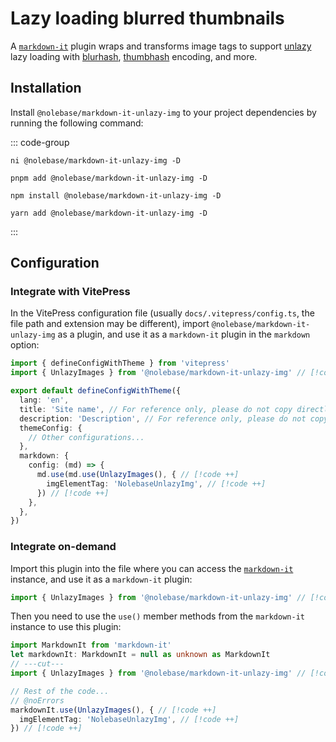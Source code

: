 <script setup>
import packageJSON from '~/packages/markdown-it-unlazy-img/package.json'
</script>

# Lazy loading blurred thumbnails <Badge type="tip" :text="`v${packageJSON.version}`" />

A [`markdown-it`](https://github.com/markdown-it/markdown-it) plugin wraps and transforms image tags to support [unlazy](https://github.com/johannschopplich/unlazy) lazy loading with [blurhash](https://github.com/woltapp/blurhash), [thumbhash](https://github.com/evanw/thumbhash) encoding, and more.

## Installation

Install `@nolebase/markdown-it-unlazy-img` to your project dependencies by running the following command:

::: code-group

```shell [@antfu/ni]
ni @nolebase/markdown-it-unlazy-img -D
```

```shell [pnpm]
pnpm add @nolebase/markdown-it-unlazy-img -D
```

```shell [npm]
npm install @nolebase/markdown-it-unlazy-img -D
```

```shell [yarn]
yarn add @nolebase/markdown-it-unlazy-img -D
```

:::

## Configuration

### Integrate with VitePress

In the VitePress configuration file (usually `docs/.vitepress/config.ts`, the file path and extension may be different), import `@nolebase/markdown-it-unlazy-img` as a plugin, and use it as a `markdown-it` plugin in the `markdown` option:

<!--@include: @/pages/en/snippets/details-colored-diff.md-->

```typescript twoslash
import { defineConfigWithTheme } from 'vitepress'
import { UnlazyImages } from '@nolebase/markdown-it-unlazy-img' // [!code ++]

export default defineConfigWithTheme({
  lang: 'en',
  title: 'Site name', // For reference only, please do not copy directly
  description: 'Description', // For reference only, please do not copy directly
  themeConfig: {
    // Other configurations...
  },
  markdown: {
    config: (md) => {
      md.use(md.use(UnlazyImages(), { // [!code ++]
        imgElementTag: 'NolebaseUnlazyImg', // [!code ++]
      }) // [!code ++]
    },
  },
})
```

### Integrate on-demand

<!--@include: @/pages/en/snippets/configure-on-your-own-warning.md-->

Import this plugin into the file where you can access the [`markdown-it`](https://github.com/markdown-it/markdown-it) instance, and use it as a `markdown-it` plugin:

```typescript twoslash
import { UnlazyImages } from '@nolebase/markdown-it-unlazy-img' // [!code ++]
```

Then you need to use the `use()` member methods from the `markdown-it` instance to use this plugin:

```typescript twoslash
import MarkdownIt from 'markdown-it'
let markdownIt: MarkdownIt = null as unknown as MarkdownIt
// ---cut---
import { UnlazyImages } from '@nolebase/markdown-it-unlazy-img' // [!code ++]

// Rest of the code...
// @noErrors
markdownIt.use(UnlazyImages(), { // [!code ++]
  imgElementTag: 'NolebaseUnlazyImg', // [!code ++]
}) // [!code ++]
```
